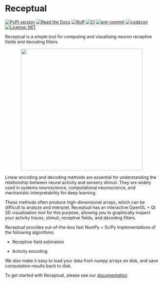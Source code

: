 # Receptual

[![PyPI version](https://img.shields.io/pypi/v/receptual.svg)](https://pypi.org/project/receptual/)
[![Read the Docs](https://readthedocs.org/projects/receptual/badge/?version=latest)](https://receptual.readthedocs.io/)
[![Ruff](https://img.shields.io/endpoint?url=https://raw.githubusercontent.com/astral-sh/ruff/main/assets/badge/v2.json)](https://github.com/astral-sh/ruff)
[![CI](https://github.com/rory-bedford/Receptual/actions/workflows/ci.yml/badge.svg)](https://github.com/rory-bedford/Receptual/actions/workflows/ci.yml)
[![pre-commit](https://img.shields.io/badge/pre--commit-enabled-brightgreen?logo=pre-commit)](https://github.com/pre-commit/pre-commit)
[![codecov](https://codecov.io/gh/rory-bedford/Receptual/graph/badge.svg?token=60S5WLF5PE)](https://codecov.io/gh/rory-bedford/Receptual)
[![License: MIT](https://img.shields.io/badge/License-MIT-yellow.svg)](LICENSE)

Receptual is a simple tool for computing and visualising neuron receptive fields and decoding filters.

<p align="center">
    <img src="assets/receptive_field.gif" width="400">
</p>

Linear encoding and decoding methods are essential for understanding the relationship between neural activity and sensory stimuli. They are widely used in systems neuroscience, computational neuroscience, and mechanistic interpretability for deep learning.

These methods often produce high-dimensional arrays, which can be difficult to analyze and interpret. Receptual has an interactive OpenGL + Qt 3D visualisation tool for this purpose, allowing you to graphically inspect your activity traces, stimuli, receptive fields, and decoding filters.

Receptual provides out-of-the-box fast NumPy + SciPy implementations of the following algorithms:

* Receptive field estimation

* Activity encoding

We also make it easy to load your data from numpy arrays on disk, and save computation results back to disk.

To get started with Receptual, please see our [documentation](https://www.receptual.readthedocs.io/)
